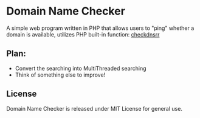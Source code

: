 # Domain Name Checker
A simple web program written in PHP that allows users to "ping" whether a domain is available, utilizes PHP built-in function: [checkdnsrr](http://php.net/manual/en/function.checkdnsrr.php)

## Plan:
- Convert the searching into MultiThreaded searching
- Think of something else to improve!

## License
Domain Name Checker is released under MIT License for general use.
